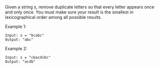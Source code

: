 Given a string s, remove duplicate letters so that every letter appears once and only once. You must make sure your result is the smallest in lexicographical order among all possible results.

 

Example 1:
```
Input: s = "bcabc"
Output: "abc"
```
Example 2:
```
Input: s = "cbacdcbc"
Output: "acdb"
```